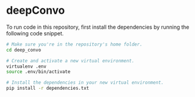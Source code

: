 # deepConvo

To run code in this repository, first install the dependencies by running the following code snippet.

``` bash
# Make sure you're in the repository's home folder.
cd deep_convo

# Create and activate a new virtual environment.
virtualenv .env
source .env/bin/activate

# Install the dependencies in your new virtual environment.
pip install -r dependencies.txt
```
